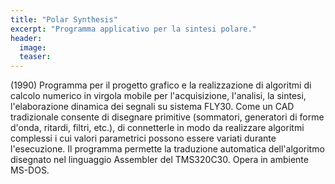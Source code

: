 ```yaml
---
title: "Polar Synthesis"
excerpt: "Programma applicativo per la sintesi polare."
header:
  image:
  teaser:
---
```



(1990) Programma per il progetto grafico e la realizzazione di algoritmi di calcolo numerico in virgola mobile per l'acquisizione, l'analisi, la sintesi, l'elaborazione dinamica dei segnali su sistema FLY30.
Come un CAD tradizionale consente di disegnare primitive (sommatori, generatori di forme d'onda, ritardi, filtri, etc.), di connetterle in modo da realizzare algoritmi complessi i cui valori parametrici possono essere variati durante l'esecuzione.
Il programma permette la traduzione automatica dell'algoritmo disegnato nel linguaggio Assembler del TMS320C30. Opera in ambiente MS-DOS.
